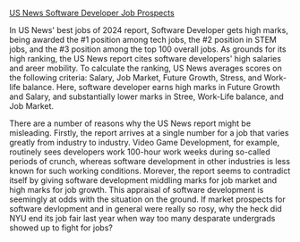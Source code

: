 [US News Software Developer Job Prospects](https://money.usnews.com/careers/best-jobs/software-developer#:~:text=The%20Bureau%20of%20Labor%20Statistics,410%2C400%20jobs%20should%20open%20up.&text=Software%20developers%20invent%20the%20technologies%20we%20sometimes%20take%20for%20granted.,-For%20instance%2C%20that)

In US News' best jobs of 2024 report, Software Developer gets high marks, being awarded the #1 position among tech jobs, the #2 position in STEM jobs, and the #3 position among the top 100 overall jobs. As grounds for its high ranking, the US News report cites software developers' high salaries and areer mobility. To calculate the ranking, US News averages scores on the following criteria: Salary, Job Market, Future Growth, Stress, and Work-life balance. Here, software developer earns high marks in Future Growth and Salary, and substantially lower marks in Stree, Work-Life balance, and Job Market. 

There are a number of reasons why the US News report might be misleading. Firstly, the report arrives at a single number for a job that varies greatly from industry to industry. Video Game Development, for example, routinely sees developers work 100-hour work weeks during so-called periods of crunch, whereas software development in other industries is less known for such working conditions. Morever, the report seems to contradict itself by giving software development middling marks for job market and high marks for job growth. This appraisal of software development is seemingly at odds with the situation on the ground. If market prospects for software devlopment and in general were really so rosy, why the heck did NYU end its job fair last year when way too many desparate undergrads showed up to fight for jobs?


